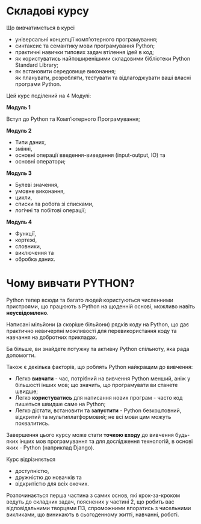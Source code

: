 # Складові курсу
Що вивчатиметься в курсі

- універсальні концепції компʼютерного програмування;
- синтаксис та семантику мови програмування Python;
- практичні навички типових задач втілення ідей в код;
- як користуватись найпоширенішими складовими бібліотеки Python Standard Library;
- як встановити середовище виконання;  
як планувати, розробляти, тестувати та відлагоджувати ваші власні програми Python.


Цей курс поділений на 4 Модулі:

**Модуль 1**

Вступ до Python та Компʼютерного Програмування;

**Модуль 2**

- Типи даних,
- змінні,
- основні операції введення-виведення (input-output, IO) та
- основні оператори;

**Модуль 3**

- Булеві значення,
- умовне виконання,
- цикли,
- списки та робота зі списками,
- логічні та побітові операції;

**Модуль 4**

- Функції,
- кортежі,
- словники,
- виключення та
- обробка даних.


# Чому вивчати PYTHON?
Python тепер всюди та багато людей користуються численними пристроями, що працюють з Python на щоденній основі, можливо навіть **неусвідомлено**.

Написані мільйони (а скоріше більйони) рядків коду на Python, що дає практично невичерпні можливості для перевикористання коду та навчання на добротних прикладах.

Ба більше, ви знайдете потужну та активну Python спільноту, яка рада допомогти.

Також є декілька факторів, що роблять Python найкращим до вивчення:

- Легко **вивчати** - час, потрібний на вивчення Python менший, аніж у більшості інших мов; що значить, що програмувати ви станете швидше;   
- Легко **користуватись** для написання нових програм - часто код пишеться швидше саме на Python;   
- Легко дістати, встановити та **запустити** - Python безкоштовний, відкритий та мультиплатформовий; не всі мови цим можуть похвалитись.

Завершення цього курсу може стати **точкою входу** до вивчення будь-яких інших мов програмування та для дослідження технологій, в основі яких - Python (наприклад Django).

Курс відрізняється

- доступністю,
- дружністю до новачків та
- відкритістю для всіх охочих.

Розпочинається перша частина з самих основ, які крок-за-кроком ведуть до складних задач, пояснених у частині 2, що робить вас відповідальними творцями ПЗ, спроможними впоратись з чисельними викликами, що виникають в сьогоденному житті, навчанні, роботі.
